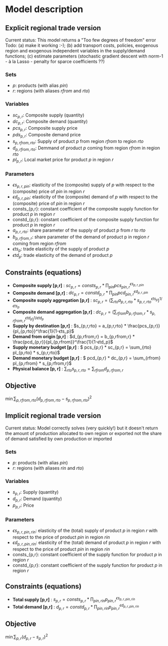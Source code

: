 # Model description 

## Explicit regional trade version

Current status: This model returns a "Too few degrees of freedom" error
Todo: (a) make it working :-); (b) add transport costs, policies, exogenous region and exogenous independent variables in the supply/demand functions; (c) estimate parameters (stochastic gradient descent with norm-1 - à la Lasso - penalty for sparce coefficients ??)

### Sets
- $p$: products (with alias $pin$)
- $r$: regions (with aliases $rfrom$ and $rto$)

### Variables
- $sc_{p,r}$: Composite supply (quantity)
- $dc_{p,r}$: Composite demand (quantity)
- $pcs_{p,r}$: Composite supply price
- $pds_{p,r}$: Composite demand price
- $s_{p,rfrom,rto}$: Supply of product $p$ from region $rfrom$ to region $rto$
- $d_{p,rfrom,rto}$: Demmand of product $p$ coming from region $rfrom$ in region $rto$
- $pl_{p,r}$: Local market price for product $p$ in region $r$

### Parameters
- $ϵs_{p,r,pin}$: elasticity of the (composite) supply of $p$ with respect to the (composite) price of $pin$ in region $r$
- $ϵd_{p,r,pin}$: elasticity of the (composite) demand of $p$ with respect to the (composite) price of $pin$ in region $r$
- consts_{p,r}: constant coefficient of the composite supply function for product $p$ in region $r$
- constd_{p,r}: constant coefficient of the composite supply function for product $p$ in region $r$
- $a_{p,r,rto}$: share parameter of the supply of product $p$ from $r$ to $rto$
- $b_{p,rfrom,r}$: share parameter of the demand of product p in region $r$ coming from region $rfrom$
- $ϵts_p$: trade elasticity of the supply of product $p$ 
- $ϵtd_p$: trade elasticity of the demand of product $p$

## Constraints (equations)
- **Composite supply [p,r]** : $sc_{p,r} = consts_{p,r} * \prod_{pin} pcs_{pin,r}^{ϵs_{p,r,pin}}$
- **Composite demand [p,r]** : $dc_{p,r} = constd_{p,r} * \prod_{pin} pcd_{pin,r}^{ϵd_{p,r,pin}}$
- **Composite supply aggregation [p,r]** : $sc_{p,r} =  (\sum_{rto} a_{p,r,rto}* s_{p,r,rto}^{ϵts_p})^{1/ϵts_p}$
- **Composite demand aggregation [p,r]** : $dc_{p,r} =  (\sum_{rfrom} b_{p,rfrom,r}* s_{p,rfrom,r}^{ϵtd_p})^{1/ϵtd_p}$
- **Supply by destination [p,r]** : $s_{p,r,rto} =  a_{p,r,rto} * \frac{pcs_{p,r}}{pl_{p,rto}}^\frac{1}{1-ϵts_p}$
- **Demand from origin [p,r]** : $d_{p,rfrom,r} =  b_{p,rfrom,r} * \frac{pcd_{p,r}}{pl_{p,rfrom}}^\frac{1}{1-ϵtd_p}$
- **Supply monetary budget [p,r]** : $ pcs_{p,r} * sc_{p,r}  =  \sum_{rto} pl_{p,rto} * s_{p,r,rto}$
- **Demand monetary budget [p,r]** : $ pcd_{p,r} * dc_{p,r}  =  \sum_{rfrom} pl_{p,rfrom} * s_{p,rfrom,r}$
- **Physical balance [p, r]** :  $\sum_{rto} s_{p,r,rto} =  \sum_{rfrom} d_{p,rfrom,r}$

## Objective
$\min \sum_{p,rfrom,rto} (d_{p,rfrom,rto} - s_{p,rfrom,rto})^2$


## Implicit regional trade version

Current status: Model correctly solves (very quickly!) but it doesn't return the amount of production allocated to own region or exported not the share of demand satisfied by own production or imported

### Sets
- $p$: products (with alias $pin$)
- $r$: regions (with aliases $rin$ and $rto$)

### Variables
- $s_{p,r}$: Supply (quantity)
- $d_{p,r}$: Demand (quantity)
- $p_{p,r}$: Price


### Parameters
- $ϵs_{p,r,pin,rin}$: elasticity of the (total) supply of product $p$ in region $r$ with respect to the price of product $pin$ in region $rin$
- $ϵd_{p,r,pin,rin}$: elasticity of the (total) demand of product $p$ in region $r$ with respect to the price of product $pin$ in region $rin$
- consts_{p,r}: constant coefficient of the supply function for product $p$ in region $r$
- constd_{p,r}: constant coefficient of the supply function for product $p$ in region $r$


## Constraints (equations)
- **Total supply [p,r]** : $s_{p,r} = consts_{p,r} * \prod_{pin,rin} p_{pin,r}^{ϵs_{p,r,pin,rin}}$
- **Total demand [p,r]** : $d_{p,r} = constd_{p,r} * \prod_{pin,rin} p_{pin,r}^{ϵd_{p,r,pin,rin}}$

## Objective
$\min \sum_{p,r} (d_{p,r} - s_{p,r})^2$